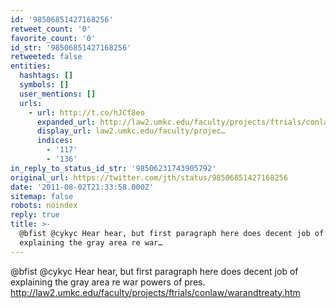 ```yaml
---
id: '98506851427168256'
retweet_count: '0'
favorite_count: '0'
id_str: '98506851427168256'
retweeted: false
entities:
  hashtags: []
  symbols: []
  user_mentions: []
  urls:
    - url: http://t.co/hJCf8eo
      expanded_url: http://law2.umkc.edu/faculty/projects/ftrials/conlaw/warandtreaty.htm
      display_url: law2.umkc.edu/faculty/projec…
      indices:
        - '117'
        - '136'
in_reply_to_status_id_str: '98506231743905792'
original_url: https://twitter.com/jth/status/98506851427168256
date: '2011-08-02T21:33:58.000Z'
sitemap: false
robots: noindex
reply: true
title: >-
  @bfist @cykyc Hear hear, but first paragraph here does decent job of
  explaining the gray area re war…
---
```


@bfist @cykyc Hear hear, but first paragraph here does decent job of explaining the gray area re war powers of pres. http://law2.umkc.edu/faculty/projects/ftrials/conlaw/warandtreaty.htm